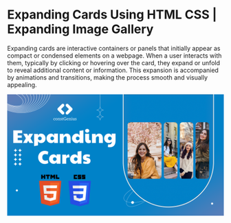 # Expanding Cards Using HTML CSS | Expanding Image Gallery

Expanding cards are interactive containers or panels that initially appear as compact or condensed elements on a webpage. When a user interacts with them, typically by clicking or hovering over the card, they expand or unfold to reveal additional content or information. This expansion is accompanied by animations and transitions, making the process smooth and visually appealing.

![Expanding Cards Using HTML CSS](images/ExpandingCards.png)